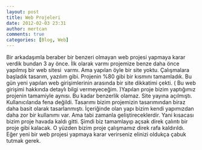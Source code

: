 ```yaml
---
layout: post
title: Web Projeleri
date: 2012-02-03 23:31
author: mertcan
comments: true
categories: [Blog, Web]
---
```

Bir arkadaşımla beraber bir benzeri olmayan web projesi yapmaya karar verdik bundan 3 ay önce. İlk olarak&nbsp;varmı projemize benze&nbsp;daha önce yapılmış bir web sitesi &nbsp;varmı. Ama yapılan öyle bir site yoktu. Çalışmalara başladık tasarım, yazılım gibi. Projenin %80 gibi bir kısmını tamamladık. Bu gün yeni yapılan web girişimlerinin arasında bir site dikkatimi çekti. ( Bu web girişimi hakkında detaylı bilgi vermeyeceğim. )Yapılan proje bizim yaptığımız projenin tamamiyle aynısı. Bu kadar benzerlik olamaz. Site yayına açılmıştı. Kullanıcılarıda fena değildi. Tasarımı bizim projemizin tasarımından biraz daha basit olarak tasarlanmıştı. İçeriğinde olan yapı bizim kendi yapımızdan daha zor bir kullanımı var. Ama tabi zamanla geliştireceklerdir. Yani kısacası bizim proje havada kaldı gitti. Şimdi biz tamamlayıp açsak direk çalıntı bir proje gibi kalacak. O yüzden bizim proje çalışmamız direk rafa kaldırıldı. Eğer yeni bir web projesi yapmaya karar verirseniz elinizi oldukça çabuk tutmak gerek.
